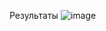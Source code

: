 Результаты
![image](https://github.com/AnnaZhuk002/Protocols/assets/112899612/d7df789c-058b-45fb-ac5f-33a0d6513045)
